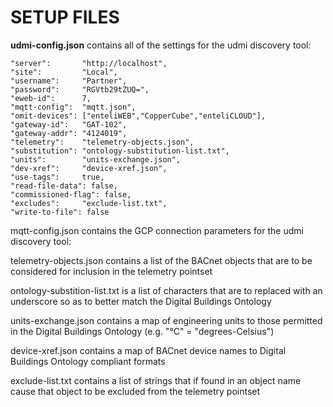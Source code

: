 SETUP FILES
===========

**udmi-config.json** contains all of the settings for the udmi discovery tool:

    "server":       "http://localhost",
    "site":         "Local",
    "username":     "Partner",
    "password":     "RGVtb29tZUQ=",
    "eweb-id":      7,
    "mqtt-config":  "mqtt.json",
    "omit-devices": ["enteliWEB","CopperCube","enteliCLOUD"],
    "gateway-id":   "GAT-102",
    "gateway-addr": "4124019",
    "telemetry":    "telemetry-objects.json",
    "substitution": "ontology-substitution-list.txt",
    "units":        "units-exchange.json",
    "dev-xref":     "device-xref.json",
    "use-tags":     true,
    "read-file-data": false,
    "commissioned-flag": false,
    "excludes":     "exclude-list.txt",
    "write-to-file": false

mqtt-config.json contains the GCP connection parameters for the udmi discovery tool:


telemetry-objects.json contains a list of the BACnet objects that are to be considered for inclusion in the telemetry pointset


ontology-substition-list.txt is a list of characters that are to replaced with an underscore so as to better match the Digital Buildings Ontology


units-exchange.json contains a map of engineering units to those permitted in the Digital Buildings Ontology (e.g. "°C" = "degrees-Celsius")


device-xref.json contains a map of BACnet device names to Digital Buildings Ontology compliant formats


exclude-list.txt contains a list of strings that if found in an object name cause that object to be excluded from the telemetry pointset



